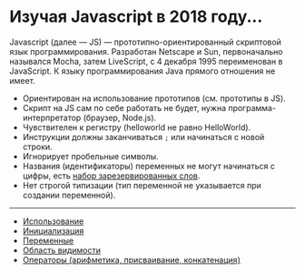 # Изучая Javascript в 2018 году...

Javascript (далее — JS) — прототипно-ориентированный скриптовой язык программирования. Разработан Netscape и Sun, первоначально назывался Mocha, затем LiveScript, с 4 декабря 1995 переименован в JavaScript. К языку программирования Java прямого отношения не имеет.

- Ориентирован на использование прототипов (см. прототипы в JS).
- Скрипт на JS сам по себе работать не будет, нужна программа-интерпретатор (браузер, Node.js).
- Чувствителен к регистру (helloworld не равно HelloWorld).
- Инструкции должны заканчиваться `;` или начинаться с новой строки.
- Игнорирует пробельные символы.
- Названия (идентификаторы) переменных не могут начинаться с цифры, есть [набор зарезервированных слов](https://www.google.ru/search?q=js+%D1%80%D0%B0%D0%B7%D0%B5%D1%80%D0%B5%D1%80%D0%B2%D0%B8%D1%80%D0%BE%D0%B2%D0%B0%D0%BD%D0%BD%D1%8B%D0%B5+%D1%81%D0%BB%D0%BE%D0%B2%D0%B0&oq=js+%D1%80%D0%B0%D0%B7%D0%B5%D1%80%D0%B5%D1%80%D0%B2%D0%B8%D1%80%D0%BE%D0%B2%D0%B0%D0%BD%D0%BD%D1%8B%D0%B5+%D1%81%D0%BB%D0%BE%D0%B2%D0%B0&aqs=chrome..69i57j0j69i64.6823j0j4&sourceid=chrome&ie=UTF-8).
- Нет строгой типизации (тип переменной не указывается при создании переменной).

---

- [Использование](use.md)
- [Инициализация](inicialization.md)
- [Переменные](variable.md)
- [Область видимости](scope.md)
- [Операторы (арифметика, присваивание, конкатенация)](operators.md)
